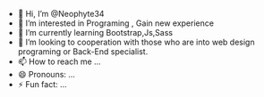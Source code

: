 - 👋 Hi, I’m @Neophyte34
- 👀 I’m interested in Programing , Gain new experience
- 🌱 I’m currently learning Bootstrap,Js,Sass
- 💞️ I’m looking to cooperation with those who are into web design programing or Back-End specialist.
- 📫 How to reach me ...
- 😄 Pronouns: ...
- ⚡ Fun fact: ...

<!---
Neophyte34/Neophyte34 is a ✨ special ✨ repository because its `README.md` (this file) appears on your GitHub profile.
You can click the Preview link to take a look at your changes.
--->

